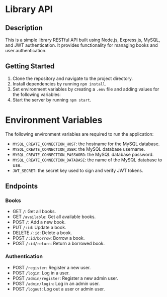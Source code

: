 # Library API

## Description

This is a simple library RESTful API built using Node.js, Express.js, MySQL, and JWT authentication. It provides functionality for managing books and user authentication.

## Getting Started

1. Clone the repository and navigate to the project directory.
2. Install dependencies by running `npm install`.
3. Set environment variables by creating a `.env` file and adding values for the following variables:
4. Start the server by running `npm start`.

# Environment Variables

The following environment variables are required to run the application:

- `MYSQL_CREATE_CONNECTION_HOST`: the hostname for the MySQL database.
- `MYSQL_CREATE_CONNECTION_USER`: the MySQL database username.
- `MYSQL_CREATE_CONNECTION_PASSWORD`: the MySQL database password.
- `MYSQL_CREATE_CONNECTION_DATABASE`: the name of the MySQL database to use.
- `JWT_SECRET`: the secret key used to sign and verify JWT tokens.

## Endpoints

### Books

- GET `/`: Get all books.
- GET `/available`: Get all available books.
- POST `/`: Add a new book.
- PUT `/:id`: Update a book.
- DELETE `/:id`: Delete a book.
- POST `/:id/borrow`: Borrow a book.
- POST `/:id/return`: Return a borrowed book.

### Authentication

- POST `/register`: Register a new user.
- POST `/login`: Log in a user.
- POST `/admin/register`: Register a new admin user.
- POST `/admin/login`: Log in an admin user.
- POST `/logout`: Log out a user or admin user.
